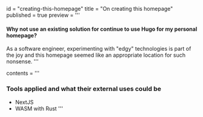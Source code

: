 id = "creating-this-homepage"
title = "On creating this homepage"
published = true
preview = '''
#### Why not use an existing solution for continue to use Hugo for my personal homepage? 

As a software engineer, experimenting with "edgy" technologies is part of the joy and this homepage seemed like an appropriate location for such nonsense.
'''

contents = '''
### Tools applied and what their external uses could be

- NextJS
- WASM with Rust
'''
